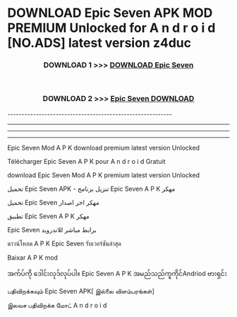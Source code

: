 # DOWNLOAD Epic Seven  APK MOD PREMIUM Unlocked for A n d r o i d [NO.ADS] latest version z4duc 



<div align="center">

<h3>DOWNLOAD 1 >>> <a href="https://getmod2.web.app/?judul=Epic Seven ">DOWNLOAD Epic Seven </a></h3><br>

<h3>DOWNLOAD 2 >>> <a href="https://getmod2.web.app/?judul=Epic Seven ">Epic Seven  DOWNLOAD </a></h3>

</div>
----------------------------------------------------------

----------------------------------------------------------

----------------------------------------------------------

----------------------------------------------------------

Epic Seven  Mod A P K download premium latest version Unlocked

Télécharger Epic Seven  A P K pour A n d r o i d Gratuit

download Epic Seven  Mod A P K premium latest version Unlocked

تحميل Epic Seven  APK - تنزيل برنامج Epic Seven  A P K مهكر

تحميل Epic Seven  مهكر اخر اصدار

تطبيق Epic Seven  A P K مهكر

Epic Seven  برابط مباشر للاندرويد

ดาวน์โหลด A P K Epic Seven  รับเวอร์ชันล่าสุด

Baixar A P K mod

အက်ပ်ကို ဒေါင်းလုဒ်လုပ်ပါ။ Epic Seven  A P K အမည်သည်ကူကိုင်Andriod ဗားရှင်း

பதிவிறக்கவும் Epic Seven  APK[ இல்லை விளம்பரங்கள்] 
 
இலவச பதிவிறக்க மோட் A n d r o i d



